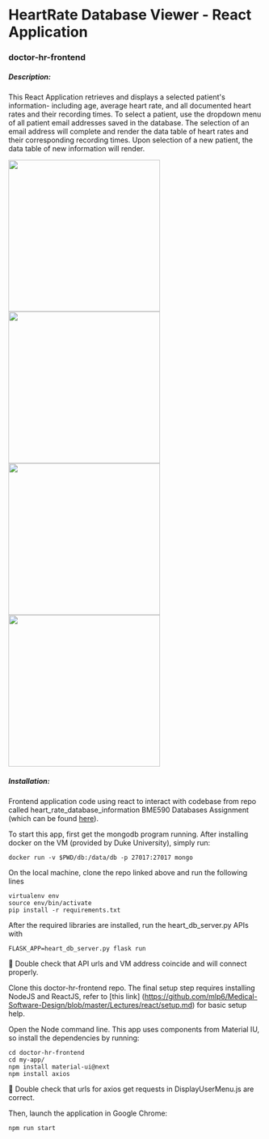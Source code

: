# HeartRate Database Viewer - React Application 
### doctor-hr-frontend

##### Description: 
This React Application retrieves and displays a selected patient's information- including age, average heart rate, and all documented heart rates and their recording times. To select a patient, use the dropdown menu of all patient email addresses saved in the database. The selection of an email address will complete and render the data table of heart rates and their corresponding recording times. Upon selection of a new patient, the data table of new information will render. 

<img src="img/lightswitch.gif" height="300px"/> <img src="img/light-switch-cover.png" height="300px" /><img src="img/watchOS-lights-gif.gif" height="300px" />
<img src="img/light-switch-cover-2.png" height="300px" />

##### Installation: 
Frontend application code using react to interact with codebase from repo called heart_rate_database_information BME590 Databases Assignment (which can be found [here](https://github.com/hagankristen/heart_rate_databases_introduction)). 

To start this app,  first get the mongodb program running. After installing docker on the VM (provided by Duke University), simply run: 
```
docker run -v $PWD/db:/data/db -p 27017:27017 mongo
```

On the local machine, clone the repo linked above and run the following lines 

```
virtualenv env
source env/bin/activate
pip install -r requirements.txt
```

After the required libraries are installed, run the heart_db_server.py APIs with

```
FLASK_APP=heart_db_server.py flask run
```

:eyes: Double check that API urls and VM address coincide and will connect properly. 

Clone this doctor-hr-frontend repo. 
The final setup step requires installing NodeJS and ReactJS, refer to [this link] (https://github.com/mlp6/Medical-Software-Design/blob/master/Lectures/react/setup.md) for basic setup help. 

Open the Node command line. This app uses components from Material IU, so install the dependencies by running: 
```
cd doctor-hr-frontend
cd my-app/
npm install material-ui@next
npm install axios 
```

:eyes: Double check that urls for axios get requests in DisplayUserMenu.js are correct. 

Then, launch the application in Google Chrome: 
```
npm run start
```


 
